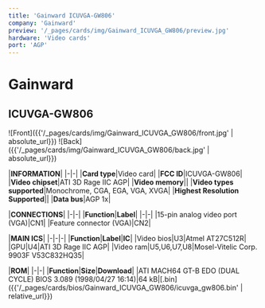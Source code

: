 ```yaml
---
title: 'Gainward ICUVGA-GW806'
company: 'Gainward'
preview: '/_pages/cards/img/Gainward_ICUVGA_GW806/preview.jpg'
hardware: 'Video cards'
port: 'AGP'
---
```

# Gainward
## ICUVGA-GW806

![Front]({{'/_pages/cards/img/Gainward_ICUVGA_GW806/front.jpg' | absolute_url}})
![Back]({{'/_pages/cards/img/Gainward_ICUVGA_GW806/back.jpg' | absolute_url}})

|**INFORMATION**|
|-|-|
|**Card type**|Video card|
|**FCC ID**|ICUVGA-GW806|
|**Video chipset**|ATI 3D Rage IIC AGP|
|**Video memory**||
|**Video types supported**|Monochrome, CGA, EGA, VGA, XVGA|
|**Highest Resolution Supported**||
|**Data bus**|AGP 1x|

|**CONNECTIONS**|
|-|-|
|**Function**|**Label**|
|-|-|
|15-pin analog video port (VGA)|CN1|
|Feature connector (VGA)|CN2|

|**MAIN ICS**|
|-|-|-|
|**Function**|**Label**|**IC**|
|Video bios|U3|Atmel AT27C512R|
|GPU|U4|ATI 3D Rage IIC AGP|
|Video ram|U5,U6,U7,U8|Mosel-Vitelic Corp. 9903F V53C832HQ35|

|**ROM**|
|-|-|
|**Function**|**Size**|**Download**|
|ATI MACH64 GT-B EDO (DUAL CYCLE) BIOS 3.089 (1998/04/27 16:14)|64&nbsp;kB|[.bin]({{'/_pages/cards/bios/Gainward_ICUVGA_GW806/icuvga_gw806.bin' | relative_url}})